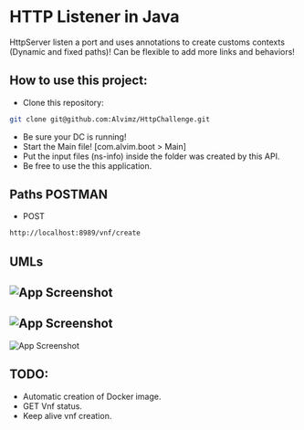 
# HTTP Listener in Java

HttpServer listen a port and uses annotations to create customs contexts (Dynamic and fixed paths)!
Can be flexible to add more links and behaviors!


## How to use this project:
- Clone this repository:
```bash
git clone git@github.com:Alvimz/HttpChallenge.git
```
- Be sure your DC is running!
- Start the Main file! [com.alvim.boot > Main] 
- Put the input files (ns-info) inside the folder was created by this API.
- Be free to use the this application.


## Paths POSTMAN
- POST
```bash
http://localhost:8989/vnf/create
```

## UMLs

![App Screenshot](https://i.imgur.com/cZ0ZVEE.png)
---
![App Screenshot](https://i.imgur.com/RGcHD5p.png)
---
![App Screenshot](https://i.imgur.com/rfMyKPT.png)



## TODO:
- Automatic creation of Docker image.
- GET Vnf status.
- Keep alive vnf creation.
